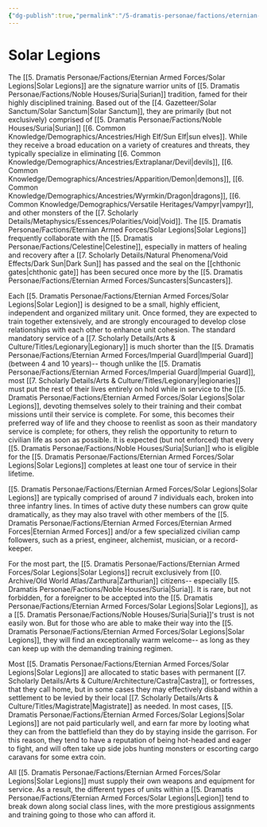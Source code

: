 ```yaml
---
{"dg-publish":true,"permalink":"/5-dramatis-personae/factions/eternian-armed-forces/solar-legions/","noteIcon":""}
---
```


# Solar Legions

The [[5. Dramatis Personae/Factions/Eternian Armed Forces/Solar Legions\|Solar Legions]] are the signature warrior units of [[5. Dramatis Personae/Factions/Noble Houses/Suria\|Surian]] tradition, famed for their highly disciplined training. Based out of the [[4. Gazetteer/Solar Sanctum/Solar Sanctum\|Solar Sanctum]], they are primarily (but not exclusively) comprised of [[5. Dramatis Personae/Factions/Noble Houses/Suria\|Surian]] [[6. Common Knowledge/Demographics/Ancestries/High Elf/Sun Elf\|sun elves]]. While they receive a broad education on a variety of creatures and threats, they typically specialize in eliminating [[6. Common Knowledge/Demographics/Ancestries/Extraplanar/Devil\|devils]], [[6. Common Knowledge/Demographics/Ancestries/Apparition/Demon\|demons]], [[6. Common Knowledge/Demographics/Ancestries/Wyrmkin/Dragon\|dragons]], [[6. Common Knowledge/Demographics/Versatile Heritages/Vampyr\|vampyr]], and other monsters of the [[7. Scholarly Details/Metaphysics/Essences/Polarities/Void\|Void]]. The [[5. Dramatis Personae/Factions/Eternian Armed Forces/Solar Legions\|Solar Legions]] frequently collaborate with the [[5. Dramatis Personae/Factions/Celestine\|Celestine]], especially in matters of healing and recovery after a [[7. Scholarly Details/Natural Phenomena/Void Effects/Dark Sun\|Dark Sun]] has passed and the seal on the [[chthonic gates\|chthonic gate]] has been secured once more by the [[5. Dramatis Personae/Factions/Eternian Armed Forces/Suncasters\|Suncasters]].

Each [[5. Dramatis Personae/Factions/Eternian Armed Forces/Solar Legions\|Solar Legion]] is designed to be a small, highly efficient, independent and organized military unit. Once formed, they are expected to train together extensively, and are strongly encouraged to develop close relationships with each other to enhance unit cohesion. The standard mandatory service of a [[7. Scholarly Details/Arts & Culture/Titles/Legionary\|Legionary]] is much shorter than the [[5. Dramatis Personae/Factions/Eternian Armed Forces/Imperial Guard\|Imperial Guard]] (between 4 and 10 years)-- though unlike the [[5. Dramatis Personae/Factions/Eternian Armed Forces/Imperial Guard\|Imperial Guard]], most [[7. Scholarly Details/Arts & Culture/Titles/Legionary\|legionaries]] must put the rest of their lives entirely on hold while in service to the [[5. Dramatis Personae/Factions/Eternian Armed Forces/Solar Legions\|Solar Legions]], devoting themselves solely to their training and their combat missions until their service is complete. For some, this becomes their preferred way of life and they choose to reenlist as soon as their mandatory service is complete; for others, they relish the opportunity to return to civilian life as soon as possible. It is expected (but not enforced) that every [[5. Dramatis Personae/Factions/Noble Houses/Suria\|Surian]] who is eligible for the [[5. Dramatis Personae/Factions/Eternian Armed Forces/Solar Legions\|Solar Legions]] completes at least one tour of service in their lifetime. 

[[5. Dramatis Personae/Factions/Eternian Armed Forces/Solar Legions\|Solar Legions]] are typically comprised of around 7 individuals each, broken into three infantry lines. In times of active duty these numbers can grow quite dramatically, as they may also travel with other members of the [[5. Dramatis Personae/Factions/Eternian Armed Forces/Eternian Armed Forces\|Eternian Armed Forces]] and/or a few specialized civilian camp followers, such as a priest, engineer, alchemist, musician, or a record-keeper. 

For the most part, the [[5. Dramatis Personae/Factions/Eternian Armed Forces/Solar Legions\|Solar Legions]] recruit exclusively from [[0. Archive/Old World Atlas/Zarthura\|Zarthurian]] citizens-- especially [[5. Dramatis Personae/Factions/Noble Houses/Suria\|Suria]]. It is rare, but not forbidden, for a foreigner to be accepted into the [[5. Dramatis Personae/Factions/Eternian Armed Forces/Solar Legions\|Solar Legions]], as a [[5. Dramatis Personae/Factions/Noble Houses/Suria\|Suria]]'s trust is not easily won. But for those who are able to make their way into the [[5. Dramatis Personae/Factions/Eternian Armed Forces/Solar Legions\|Solar Legions]], they will find an exceptionally warm welcome-- as long as they can keep up with the demanding training regimen.  

Most [[5. Dramatis Personae/Factions/Eternian Armed Forces/Solar Legions\|Solar Legions]] are allocated to static bases with permanent [[7. Scholarly Details/Arts & Culture/Architecture/Castra\|Castra]], or fortresses, that they call home, but in some cases they may effectively disband within a settlement to be levied by their local [[7. Scholarly Details/Arts & Culture/Titles/Magistrate\|Magistrate]] as needed. In most cases, [[5. Dramatis Personae/Factions/Eternian Armed Forces/Solar Legions\|Solar Legions]] are not paid particularly well, and earn far more by looting what they can from the battlefield than they do by staying inside the garrison. For this reason, they tend to have a reputation of being hot-headed and eager to fight, and will often take up side jobs hunting monsters or escorting cargo caravans for some extra coin. 

All [[5. Dramatis Personae/Factions/Eternian Armed Forces/Solar Legions\|Solar Legions]] must supply their own weapons and equipment for service. As a result, the different types of units within a [[5. Dramatis Personae/Factions/Eternian Armed Forces/Solar Legions\|Legion]] tend to break down along social class lines, with the more prestigious assignments and training going to those who can afford it. 

